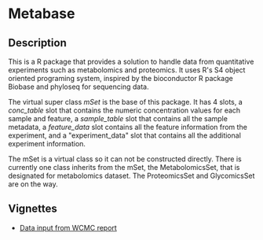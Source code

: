 <!-- README.md is generated from README.Rmd. Please edit that file -->
Metabase
========

Description
-----------

This is a R package that provides a solution to handle data from quantitative experiments such as metabolomics and proteomics. It uses R's S4 object oriented programing system, inspired by the bioconductor R package Biobase and phyloseq for sequencing data.

The virtual super class *mSet* is the base of this package. It has 4 slots, a *conc\_table* slot that contains the numeric concentration values for each sample and feature, a *sample\_table* slot that contains all the sample metadata, a *feature\_data* slot contains all the feature information from the experiment, and a "experiment\_data" slot that contains all the additional experiment information.

The mSet is a virtual class so it can not be constructed directly. There is currently one class inherits from the mSet, the MetabolomicsSet, that is designated for metabolomics dataset. The ProteomicsSet and GlycomicsSet are on the way.

Vignettes
---------

-   [Data input from WCMC report](https://zhuchcn.github.io/softwares/packages/Metabase/lipidomics_wcmc/)
